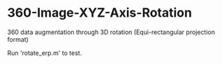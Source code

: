 # 360-Image-XYZ-Axis-Rotation
360 data augmentation through 3D rotation (Equi-rectangular projection format)

Run 'rotate_erp.m' to test. 
